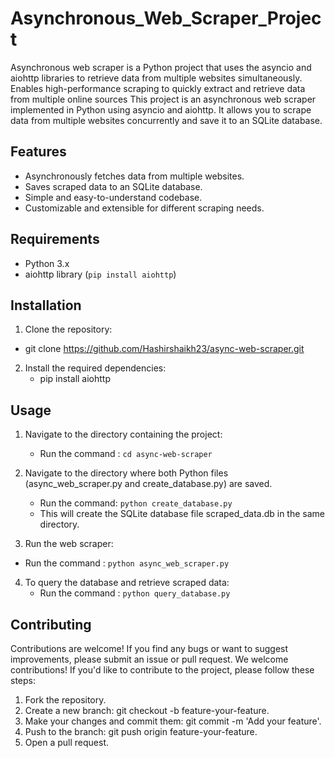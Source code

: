 # Asynchronous_Web_Scraper_Project
Asynchronous web scraper is a Python project that uses the asyncio and aiohttp libraries to retrieve data from multiple websites simultaneously. Enables high-performance scraping to quickly extract and retrieve data from multiple online sources
This project is an asynchronous web scraper implemented in Python using asyncio and aiohttp. It allows you to scrape data from multiple websites concurrently and save it to an SQLite database.

## Features

- Asynchronously fetches data from multiple websites.
- Saves scraped data to an SQLite database.
- Simple and easy-to-understand codebase.
- Customizable and extensible for different scraping needs.

## Requirements

- Python 3.x
- aiohttp library (`pip install aiohttp`)

## Installation

1. Clone the repository:
  - git clone https://github.com/Hashirshaikh23/async-web-scraper.git
2. Install the required dependencies:
   - pip install aiohttp

## Usage

1. Navigate to the directory containing the project:
   -  Run the command : `cd async-web-scraper`

2.  Navigate to the directory where both Python files (async_web_scraper.py and create_database.py) are saved.
    - Run the command: `python create_database.py`
    - This will create the SQLite database file scraped_data.db in the same directory.
    
4.  Run the web scraper:
   - Run the command : `python async_web_scraper.py` 

4. To query the database and retrieve scraped data:
    - Run the command : `python query_database.py`    


## Contributing

Contributions are welcome! If you find any bugs or want to suggest improvements, please submit an issue or pull request.
We welcome contributions! If you'd like to contribute to the project, please follow these steps:

1. Fork the repository.
2. Create a new branch: git checkout -b feature-your-feature.
3. Make your changes and commit them: git commit -m 'Add your feature'.
4. Push to the branch: git push origin feature-your-feature.
5. Open a pull request.
   
